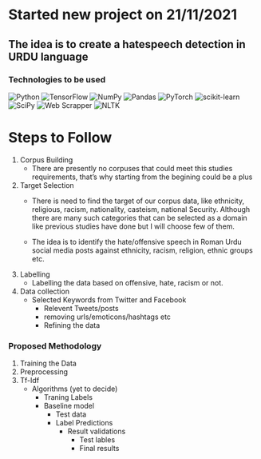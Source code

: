 # Started new project on 21/11/2021
## The idea is to create a hatespeech detection in URDU language 

### Technologies to be used

![Python](https://img.shields.io/badge/python-3670A0?style=for-the-badge&logo=python&logoColor=ffdd54)
![TensorFlow](https://img.shields.io/badge/TensorFlow-%23FF6F00.svg?style=for-the-badge&logo=TensorFlow&logoColor=white)
![NumPy](https://img.shields.io/badge/numpy-%23013243.svg?style=for-the-badge&logo=numpy&logoColor=white)
![Pandas](https://img.shields.io/badge/pandas-%23150458.svg?style=for-the-badge&logo=pandas&logoColor=white)
![PyTorch](https://img.shields.io/badge/PyTorch-%23EE4C2C.svg?style=for-the-badge&logo=PyTorch&logoColor=white)
![scikit-learn](https://img.shields.io/badge/scikit--learn-%23F7931E.svg?style=for-the-badge&logo=scikit-learn&logoColor=white)
![SciPy](https://img.shields.io/badge/SciPy-%230C55A5.svg?style=for-the-badge&logo=scipy&logoColor=%white)
![Web Scrapper](https://img.shields.io/badge/web%20Scrapper-scrapping-blue)
![NLTK](https://img.shields.io/badge/NLTK-toolkit-lightgrey)


# Steps to Follow 
1. Corpus Building 
    - There are presently no corpuses that could meet this studies requirements, that’s why starting from the begining could be a plus
2. Target Selection 
    - There is need to find the target of our corpus data, like ethnicity, religious, racism, nationality, casteism,  national Security. Although there are many such categories that can be selected as a domain like previous studies have done but I will choose few of them. 

    - The idea is to identify the hate/offensive speech in Roman Urdu social media posts against ethnicity, racism, religion, ethnic groups etc.
3. Labelling
    - Labelling the data based on offensive, hate, racism or not.
4. Data collection
    - Selected Keywords from Twitter and Facebook
        - Relevent Tweets/posts 
        - removing urls/emoticons/hashtags etc
        - Refining the data

### Proposed Methodology 

1. Training the Data
2. Preprocessing
3. Tf-Idf
    - Algorithms (yet to decide)
        - Traning Labels 
        - Baseline model
            - Test data 
            - Label Predictions 
                - Result validations 
                    - Test lables 
                    - Final results
